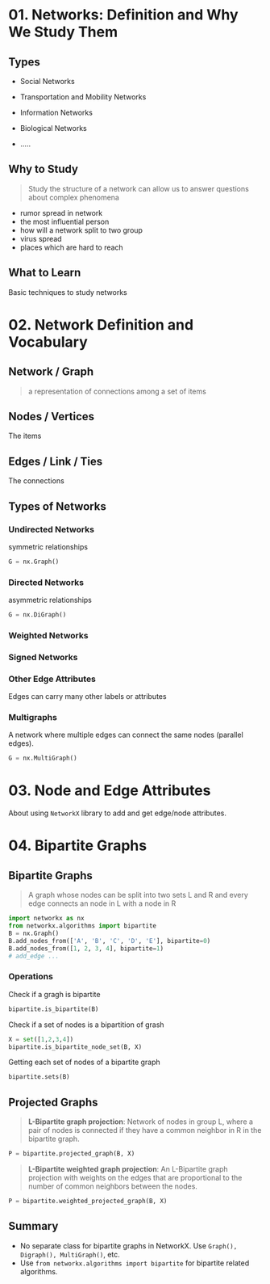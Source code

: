 # 01. Networks: Definition and Why We Study Them

## Types

- Social Networks
- Transportation and Mobility Networks
- Information Networks
- Biological Networks

- .....

## Why to Study

> Study the structure of a network can allow us to answer questions about complex phenomena

- rumor spread in network
- the most influential person
- how will a network split to two group
- virus spread
- places which are hard to reach

## What to Learn

Basic techniques to study networks

# 02. Network Definition and Vocabulary

## Network / Graph

> a representation of connections among a set of items

## Nodes / Vertices

The items

## Edges / Link / Ties

The connections

## Types of Networks

### Undirected Networks

symmetric relationships

```python
G = nx.Graph()
```

### Directed Networks

asymmetric relationships

```python
G = nx.DiGraph()
```

### Weighted Networks

### Signed Networks

### Other Edge Attributes

Edges can carry many other labels or attributes

### Multigraphs

A network where multiple edges can connect the same nodes (parallel edges).

```python
G = nx.MultiGraph()
```

# 03. Node and Edge Attributes

About using `NetworkX` library to add and get edge/node attributes.

# 04. Bipartite Graphs

## Bipartite Graphs

> A graph whose nodes can be split into two sets L and R and every edge connects an node in L with a node in R

```python
import networkx as nx
from networkx.algorithms import bipartite
B = nx.Graph()
B.add_nodes_from(['A', 'B', 'C', 'D', 'E'], bipartite=0)
B.add_nodes_from([1, 2, 3, 4], bipartite=1)
# add_edge ...
```

### Operations

Check if a gragh is bipartite

```python
bipartite.is_bipartite(B)
```

Check if a set of nodes is a bipartition of grash

```python
X = set([1,2,3,4])
bipartite.is_bipartite_node_set(B, X)
```

Getting each set of nodes of a bipartite graph

```python
bipartite.sets(B)
```

## Projected Graphs

> **L-Bipartite graph projection**: Network of nodes in group L, where a pair of nodes is connected if they have a common neighbor in R in the bipartite graph.

```python
P = bipartite.projected_graph(B, X)
```

> **L-Bipartite weighted graph projection**: An L-Bipartite graph projection with weights on the edges that are proportional to the number of common neighbors between the nodes.

```python
P = bipartite.weighted_projected_graph(B, X)
```

## Summary

- No separate class for bipartite graphs in NetworkX. Use ```Graph(), Digraph(), MultiGraph()```, etc.
- Use ```from networkx.algorithms import bipartite``` for bipartite related algorithms.
